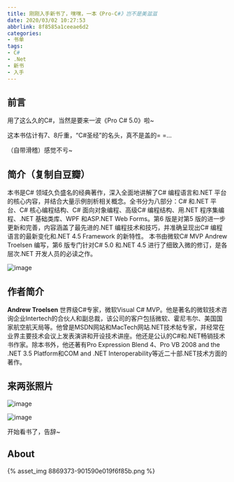 ```yaml
---
title: 刚刚入手新书了，嘿嘿，一本《Pro-C#》岂不是美滋滋
date: 2020/03/02 10:27:53
abbrlink: 8f8585a1ceeae6d2
categories:
- 书单
tags:
- C#
- .Net
- 新书
- 入手
---
```

## 前言
用了这么久的C#，当然是要来一波《Pro C# 5.0》啦~

这本书估计有7、8斤重，“C#圣经”的名头，真不是盖的= =...

（自带滑稽）感觉不亏~

## 简介（复制自豆瓣）
本书是C# 领域久负盛名的经典著作，深入全面地讲解了C# 编程语言和.NET 平台的核心内容，并结合大量示例剖析相关概念。全书分为八部分：C# 和.NET 平台、C# 核心编程结构、C# 面向对象编程、高级C# 编程结构、用.NET 程序集编程、.NET 基础类库、WPF 和ASP.NET Web Forms。第6 版是对第5 版的进一步更新和完善，内容涵盖了最先进的.NET 编程技术和技巧，并准确呈现出C# 编程语言的最新变化和.NET 4.5 Framework 的新特性。
本书由微软C# MVP Andrew Troelsen 编写，第6 版专门针对C# 5.0 和.NET 4.5 进行了细致入微的修订，是各层次.NET 开发人员的必读之作。

![image](http://upload-images.jianshu.io/upload_images/8869373-99b38f88026a1d6f?imageMogr2/auto-orient/strip%7CimageView2/2/w/1240)

## 作者简介
**Andrew Troelsen**
世界级C#专家，微软Visual C# MVP。他是著名的微软技术咨询企业Intertech的合伙人和副总裁，该公司的客户包括微软、霍尼韦尔、美国国家航空航天局等。他曾是MSDN网站和MacTech网站.NET技术帖专家，并经常在业界主要技术会议上发表演讲和开设技术讲座。他还是公认的C#和.NET畅销技术书作家。除本书外，他还著有Pro Expression Blend 4、Pro VB 2008 and the .NET 3.5 Platform和COM and .NET Interoperability等近二十部.NET技术方面的著作。

## 来两张照片
![image](http://upload-images.jianshu.io/upload_images/8869373-9d29b35b60a82659?imageMogr2/auto-orient/strip%7CimageView2/2/w/1240)

![image](http://upload-images.jianshu.io/upload_images/8869373-b0db66e4459d30d0?imageMogr2/auto-orient/strip%7CimageView2/2/w/1240)


开始看书了，告辞~

## About
{% asset_img 8869373-901590e019f6f85b.png %}
